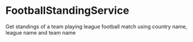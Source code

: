 # FootballStandingService
Get standings of a team playing league football match using country name, league name and team name
